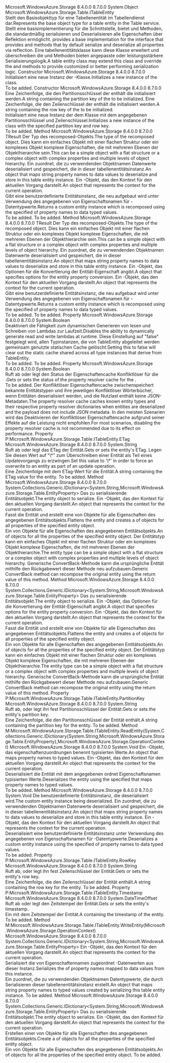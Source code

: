 <Type Name="TableEntity" FullName="Microsoft.WindowsAzure.Storage.Table.TableEntity">
  <TypeSignature Language="C#" Value="public class TableEntity : Microsoft.WindowsAzure.Storage.Table.ITableEntity" />
  <TypeSignature Language="ILAsm" Value=".class public auto ansi TableEntity extends System.Object implements class Microsoft.WindowsAzure.Storage.Table.ITableEntity" />
  <TypeSignature Language="DocId" Value="T:Microsoft.WindowsAzure.Storage.Table.TableEntity" />
  <TypeSignature Language="VB.NET" Value="Public Class TableEntity&#xA;Implements ITableEntity" />
  <TypeSignature Language="F#" Value="type TableEntity = class&#xA;    interface ITableEntity" />
  <AssemblyInfo>
    <AssemblyName>Microsoft.WindowsAzure.Storage</AssemblyName>
    <AssemblyVersion>8.4.0.0</AssemblyVersion>
    <AssemblyVersion>8.7.0.0</AssemblyVersion>
  </AssemblyInfo>
  <Base>
    <BaseTypeName>System.Object</BaseTypeName>
  </Base>
  <Interfaces>
    <Interface>
      <InterfaceName>Microsoft.WindowsAzure.Storage.Table.ITableEntity</InterfaceName>
    </Interface>
  </Interfaces>
  <Docs>
    <summary>
            <span data-ttu-id="bd7d8-101">Stellt den Basisobjekttyp für eine Tabellenentität im Tabellendienst dar.</span><span class="sxs-lookup"><span data-stu-id="bd7d8-101">Represents the base object type for a table entity in the Table service.</span></span>
            </summary>
    <remarks>
      <span data-ttu-id="bd7d8-102"><see cref="T:Microsoft.WindowsAzure.Storage.Table.TableEntity" />Stellt eine basisimplementierung für die <see cref="T:Microsoft.WindowsAzure.Storage.Table.ITableEntity" /> Schnittstelle, bietet <see cref="M:Microsoft.WindowsAzure.Storage.Table.TableEntity.ReadEntity(System.Collections.Generic.IDictionary{System.String,Microsoft.WindowsAzure.Storage.Table.EntityProperty},Microsoft.WindowsAzure.Storage.OperationContext)" /> und <see cref="M:Microsoft.WindowsAzure.Storage.Table.TableEntity.WriteEntity(Microsoft.WindowsAzure.Storage.OperationContext)" /> Methoden, die standardmäßig serialisieren und Deserialisieren alle Eigenschaften über Reflektion ermöglicht.</span><span class="sxs-lookup"><span data-stu-id="bd7d8-102"><see cref="T:Microsoft.WindowsAzure.Storage.Table.TableEntity" /> provides a base implementation for the <see cref="T:Microsoft.WindowsAzure.Storage.Table.ITableEntity" /> interface that provides <see cref="M:Microsoft.WindowsAzure.Storage.Table.TableEntity.ReadEntity(System.Collections.Generic.IDictionary{System.String,Microsoft.WindowsAzure.Storage.Table.EntityProperty},Microsoft.WindowsAzure.Storage.OperationContext)" /> and <see cref="M:Microsoft.WindowsAzure.Storage.Table.TableEntity.WriteEntity(Microsoft.WindowsAzure.Storage.OperationContext)" /> methods that by default serialize and deserialize all properties via reflection.</span></span> <span data-ttu-id="bd7d8-103">Eine tabellenentitätsklasse kann diese Klasse erweitert und überschreiben die <see cref="M:Microsoft.WindowsAzure.Storage.Table.ITableEntity.ReadEntity(System.Collections.Generic.IDictionary{System.String,Microsoft.WindowsAzure.Storage.Table.EntityProperty},Microsoft.WindowsAzure.Storage.OperationContext)" /> und <see cref="M:Microsoft.WindowsAzure.Storage.Table.ITableEntity.WriteEntity(Microsoft.WindowsAzure.Storage.OperationContext)" /> Methoden bieten angepasste oder leistungsstärkere Serialisierungslogik.</span><span class="sxs-lookup"><span data-stu-id="bd7d8-103">A table entity class may extend this class and override the <see cref="M:Microsoft.WindowsAzure.Storage.Table.ITableEntity.ReadEntity(System.Collections.Generic.IDictionary{System.String,Microsoft.WindowsAzure.Storage.Table.EntityProperty},Microsoft.WindowsAzure.Storage.OperationContext)" /> and <see cref="M:Microsoft.WindowsAzure.Storage.Table.ITableEntity.WriteEntity(Microsoft.WindowsAzure.Storage.OperationContext)" /> methods to provide customized or better performing serialization logic.</span></span></remarks>
  </Docs>
  <Members>
    <Member MemberName=".ctor">
      <MemberSignature Language="C#" Value="public TableEntity ();" />
      <MemberSignature Language="ILAsm" Value=".method public hidebysig specialname rtspecialname instance void .ctor() cil managed" />
      <MemberSignature Language="DocId" Value="M:Microsoft.WindowsAzure.Storage.Table.TableEntity.#ctor" />
      <MemberSignature Language="VB.NET" Value="Public Sub New ()" />
      <MemberType>Constructor</MemberType>
      <AssemblyInfo>
        <AssemblyName>Microsoft.WindowsAzure.Storage</AssemblyName>
        <AssemblyVersion>8.4.0.0</AssemblyVersion>
        <AssemblyVersion>8.7.0.0</AssemblyVersion>
      </AssemblyInfo>
      <Parameters />
      <Docs>
        <summary>
            <span data-ttu-id="bd7d8-104">Initialisiert eine neue Instanz der <see cref="T:Microsoft.WindowsAzure.Storage.Table.TableEntity" />-Klasse.</span><span class="sxs-lookup"><span data-stu-id="bd7d8-104">Initializes a new instance of the <see cref="T:Microsoft.WindowsAzure.Storage.Table.TableEntity" /> class.</span></span>
            </summary>
        <remarks>To be added.</remarks>
      </Docs>
    </Member>
    <Member MemberName=".ctor">
      <MemberSignature Language="C#" Value="public TableEntity (string partitionKey, string rowKey);" />
      <MemberSignature Language="ILAsm" Value=".method public hidebysig specialname rtspecialname instance void .ctor(string partitionKey, string rowKey) cil managed" />
      <MemberSignature Language="DocId" Value="M:Microsoft.WindowsAzure.Storage.Table.TableEntity.#ctor(System.String,System.String)" />
      <MemberSignature Language="VB.NET" Value="Public Sub New (partitionKey As String, rowKey As String)" />
      <MemberSignature Language="F#" Value="new Microsoft.WindowsAzure.Storage.Table.TableEntity : string * string -&gt; Microsoft.WindowsAzure.Storage.Table.TableEntity" Usage="new Microsoft.WindowsAzure.Storage.Table.TableEntity (partitionKey, rowKey)" />
      <MemberType>Constructor</MemberType>
      <AssemblyInfo>
        <AssemblyName>Microsoft.WindowsAzure.Storage</AssemblyName>
        <AssemblyVersion>8.4.0.0</AssemblyVersion>
        <AssemblyVersion>8.7.0.0</AssemblyVersion>
      </AssemblyInfo>
      <Parameters>
        <Parameter Name="partitionKey" Type="System.String" />
        <Parameter Name="rowKey" Type="System.String" />
      </Parameters>
      <Docs>
        <param name="partitionKey"><span data-ttu-id="bd7d8-105">Eine Zeichenfolge, die den Partitionsschlüssel der enthält die <see cref="T:Microsoft.WindowsAzure.Storage.Table.TableEntity" /> initialisiert werden.</span><span class="sxs-lookup"><span data-stu-id="bd7d8-105">A string containing the partition key of the <see cref="T:Microsoft.WindowsAzure.Storage.Table.TableEntity" /> to be initialized.</span></span></param>
        <param name="rowKey"><span data-ttu-id="bd7d8-106">Eine Zeichenfolge, die den Zeilenschlüssel der enthält die <see cref="T:Microsoft.WindowsAzure.Storage.Table.TableEntity" /> initialisiert werden.</span><span class="sxs-lookup"><span data-stu-id="bd7d8-106">A string containing the row key of the <see cref="T:Microsoft.WindowsAzure.Storage.Table.TableEntity" /> to be initialized.</span></span></param>
        <summary>
            <span data-ttu-id="bd7d8-107">Initialisiert eine neue Instanz der dem <see cref="T:Microsoft.WindowsAzure.Storage.Table.TableEntity" /> Klasse mit dem angegebenen Partitionsschlüssel und Zeilenschlüssel.</span><span class="sxs-lookup"><span data-stu-id="bd7d8-107">Initializes a new instance of the <see cref="T:Microsoft.WindowsAzure.Storage.Table.TableEntity" /> class with the specified partition key and row key.</span></span>
            </summary>
        <remarks>To be added.</remarks>
      </Docs>
    </Member>
    <Member MemberName="ConvertBack&lt;TResult&gt;">
      <MemberSignature Language="C#" Value="public static TResult ConvertBack&lt;TResult&gt; (System.Collections.Generic.IDictionary&lt;string,Microsoft.WindowsAzure.Storage.Table.EntityProperty&gt; properties, Microsoft.WindowsAzure.Storage.OperationContext operationContext);" />
      <MemberSignature Language="ILAsm" Value=".method public static hidebysig !!TResult ConvertBack&lt;TResult&gt;(class System.Collections.Generic.IDictionary`2&lt;string, class Microsoft.WindowsAzure.Storage.Table.EntityProperty&gt; properties, class Microsoft.WindowsAzure.Storage.OperationContext operationContext) cil managed" />
      <MemberSignature Language="DocId" Value="M:Microsoft.WindowsAzure.Storage.Table.TableEntity.ConvertBack``1(System.Collections.Generic.IDictionary{System.String,Microsoft.WindowsAzure.Storage.Table.EntityProperty},Microsoft.WindowsAzure.Storage.OperationContext)" />
      <MemberSignature Language="F#" Value="static member ConvertBack : System.Collections.Generic.IDictionary&lt;string, Microsoft.WindowsAzure.Storage.Table.EntityProperty&gt; * Microsoft.WindowsAzure.Storage.OperationContext -&gt; 'Result" Usage="Microsoft.WindowsAzure.Storage.Table.TableEntity.ConvertBack (properties, operationContext)" />
      <MemberType>Method</MemberType>
      <AssemblyInfo>
        <AssemblyName>Microsoft.WindowsAzure.Storage</AssemblyName>
        <AssemblyVersion>8.4.0.0</AssemblyVersion>
        <AssemblyVersion>8.7.0.0</AssemblyVersion>
      </AssemblyInfo>
      <ReturnValue>
        <ReturnType>TResult</ReturnType>
      </ReturnValue>
      <TypeParameters>
        <TypeParameter Name="TResult" />
      </TypeParameters>
      <Parameters>
        <Parameter Name="properties" Type="System.Collections.Generic.IDictionary&lt;System.String,Microsoft.WindowsAzure.Storage.Table.EntityProperty&gt;" />
        <Parameter Name="operationContext" Type="Microsoft.WindowsAzure.Storage.OperationContext" />
      </Parameters>
      <Docs>
        <typeparam name="TResult"><span data-ttu-id="bd7d8-108">Der Typ des recomposed-Objekts.</span><span class="sxs-lookup"><span data-stu-id="bd7d8-108">The type of the recomposed object.</span></span> <span data-ttu-id="bd7d8-109">Dies kann ein einfaches Objekt mit einer flachen Struktur oder ein komplexes Objekt komplexe Eigenschaften, die mit mehreren Ebenen der Objekthierarchie sein.</span><span class="sxs-lookup"><span data-stu-id="bd7d8-109">This can be a simple object with a flat structure or a complex object with complex properties and multiple levels of object hierarchy.</span></span></typeparam>
        <param name="properties"><span data-ttu-id="bd7d8-110">Ein <see cref="T:System.Collections.Generic.IDictionary`2" /> zuordnet, die zu verwendenden Objektnamen <see cref="T:Microsoft.WindowsAzure.Storage.Table.EntityProperty" /> Datenwerte deserialisiert und gespeichert, die in dieser tabellenentitätsinstanz.</span><span class="sxs-lookup"><span data-stu-id="bd7d8-110">An <see cref="T:System.Collections.Generic.IDictionary`2" /> object that maps string property names to <see cref="T:Microsoft.WindowsAzure.Storage.Table.EntityProperty" /> data values to deserialize and store in this table entity instance.</span></span></param>
        <param name="operationContext"><span data-ttu-id="bd7d8-111">Ein <see cref="T:Microsoft.WindowsAzure.Storage.OperationContext" /> -Objekt, das den Kontext für den aktuellen Vorgang darstellt.</span><span class="sxs-lookup"><span data-stu-id="bd7d8-111">An <see cref="T:Microsoft.WindowsAzure.Storage.OperationContext" /> object that represents the context for the current operation.</span></span></param>
        <summary>
            <span data-ttu-id="bd7d8-112">Gibt eine benutzerdefinierte Entitätsinstanz, die neu aufgebaut wird unter Verwendung des angegebenen <see cref="T:System.Collections.Generic.IDictionary`2" /> von Eigenschaftsnamen für <see cref="T:Microsoft.WindowsAzure.Storage.Table.EntityProperty" /> -Datentypwerte.</span><span class="sxs-lookup"><span data-stu-id="bd7d8-112">Returns a custom entity instance which is recomposed using the specified <see cref="T:System.Collections.Generic.IDictionary`2" /> of property names to <see cref="T:Microsoft.WindowsAzure.Storage.Table.EntityProperty" /> data typed values.</span></span>
            </summary>
        <returns>To be added.</returns>
        <remarks>To be added.</remarks>
      </Docs>
    </Member>
    <Member MemberName="ConvertBack&lt;TResult&gt;">
      <MemberSignature Language="C#" Value="public static TResult ConvertBack&lt;TResult&gt; (System.Collections.Generic.IDictionary&lt;string,Microsoft.WindowsAzure.Storage.Table.EntityProperty&gt; properties, Microsoft.WindowsAzure.Storage.Table.EntityPropertyConverterOptions entityPropertyConverterOptions, Microsoft.WindowsAzure.Storage.OperationContext operationContext);" />
      <MemberSignature Language="ILAsm" Value=".method public static hidebysig !!TResult ConvertBack&lt;TResult&gt;(class System.Collections.Generic.IDictionary`2&lt;string, class Microsoft.WindowsAzure.Storage.Table.EntityProperty&gt; properties, class Microsoft.WindowsAzure.Storage.Table.EntityPropertyConverterOptions entityPropertyConverterOptions, class Microsoft.WindowsAzure.Storage.OperationContext operationContext) cil managed" />
      <MemberSignature Language="DocId" Value="M:Microsoft.WindowsAzure.Storage.Table.TableEntity.ConvertBack``1(System.Collections.Generic.IDictionary{System.String,Microsoft.WindowsAzure.Storage.Table.EntityProperty},Microsoft.WindowsAzure.Storage.Table.EntityPropertyConverterOptions,Microsoft.WindowsAzure.Storage.OperationContext)" />
      <MemberSignature Language="F#" Value="static member ConvertBack : System.Collections.Generic.IDictionary&lt;string, Microsoft.WindowsAzure.Storage.Table.EntityProperty&gt; * Microsoft.WindowsAzure.Storage.Table.EntityPropertyConverterOptions * Microsoft.WindowsAzure.Storage.OperationContext -&gt; 'Result" Usage="Microsoft.WindowsAzure.Storage.Table.TableEntity.ConvertBack (properties, entityPropertyConverterOptions, operationContext)" />
      <MemberType>Method</MemberType>
      <AssemblyInfo>
        <AssemblyName>Microsoft.WindowsAzure.Storage</AssemblyName>
        <AssemblyVersion>8.4.0.0</AssemblyVersion>
        <AssemblyVersion>8.7.0.0</AssemblyVersion>
      </AssemblyInfo>
      <ReturnValue>
        <ReturnType>TResult</ReturnType>
      </ReturnValue>
      <TypeParameters>
        <TypeParameter Name="TResult" />
      </TypeParameters>
      <Parameters>
        <Parameter Name="properties" Type="System.Collections.Generic.IDictionary&lt;System.String,Microsoft.WindowsAzure.Storage.Table.EntityProperty&gt;" />
        <Parameter Name="entityPropertyConverterOptions" Type="Microsoft.WindowsAzure.Storage.Table.EntityPropertyConverterOptions" />
        <Parameter Name="operationContext" Type="Microsoft.WindowsAzure.Storage.OperationContext" />
      </Parameters>
      <Docs>
        <typeparam name="TResult"><span data-ttu-id="bd7d8-113">Der Typ des recomposed-Objekts.</span><span class="sxs-lookup"><span data-stu-id="bd7d8-113">The type of the recomposed object.</span></span> <span data-ttu-id="bd7d8-114">Dies kann ein einfaches Objekt mit einer flachen Struktur oder ein komplexes Objekt komplexe Eigenschaften, die mit mehreren Ebenen der Objekthierarchie sein.</span><span class="sxs-lookup"><span data-stu-id="bd7d8-114">This can be a simple object with a flat structure or a complex object with complex properties and multiple levels of object hierarchy.</span></span></typeparam>
        <param name="properties"><span data-ttu-id="bd7d8-115">Ein <see cref="T:System.Collections.Generic.IDictionary`2" /> zuordnet, die zu verwendenden Objektnamen <see cref="T:Microsoft.WindowsAzure.Storage.Table.EntityProperty" /> Datenwerte deserialisiert und gespeichert, die in dieser tabellenentitätsinstanz.</span><span class="sxs-lookup"><span data-stu-id="bd7d8-115">An <see cref="T:System.Collections.Generic.IDictionary`2" /> object that maps string property names to <see cref="T:Microsoft.WindowsAzure.Storage.Table.EntityProperty" /> data values to deserialize and store in this table entity instance.</span></span></param>
        <param name="entityPropertyConverterOptions"><span data-ttu-id="bd7d8-116">Ein <see cref="T:Microsoft.WindowsAzure.Storage.Table.EntityPropertyConverterOptions" /> -Objekt, das Optionen für die Konvertierung der Entität-Eigenschaft angibt.</span><span class="sxs-lookup"><span data-stu-id="bd7d8-116">A <see cref="T:Microsoft.WindowsAzure.Storage.Table.EntityPropertyConverterOptions" /> object that specifies options for the entity property conversion.</span></span></param>
        <param name="operationContext"><span data-ttu-id="bd7d8-117">Ein <see cref="T:Microsoft.WindowsAzure.Storage.OperationContext" /> -Objekt, das den Kontext für den aktuellen Vorgang darstellt.</span><span class="sxs-lookup"><span data-stu-id="bd7d8-117">An <see cref="T:Microsoft.WindowsAzure.Storage.OperationContext" /> object that represents the context for the current operation.</span></span></param>
        <summary>
            <span data-ttu-id="bd7d8-118">Gibt eine benutzerdefinierte Entitätsinstanz, die neu aufgebaut wird unter Verwendung des angegebenen <see cref="T:System.Collections.Generic.IDictionary`2" /> von Eigenschaftsnamen für <see cref="T:Microsoft.WindowsAzure.Storage.Table.EntityProperty" /> -Datentypwerte.</span><span class="sxs-lookup"><span data-stu-id="bd7d8-118">Returns a custom entity instance which is recomposed using the specified <see cref="T:System.Collections.Generic.IDictionary`2" /> of property names to <see cref="T:Microsoft.WindowsAzure.Storage.Table.EntityProperty" /> data typed values.</span></span>
            </summary>
        <returns>To be added.</returns>
        <remarks>To be added.</remarks>
      </Docs>
    </Member>
    <Member MemberName="DisableCompiledSerializers">
      <MemberSignature Language="C#" Value="public static bool DisableCompiledSerializers { get; set; }" />
      <MemberSignature Language="ILAsm" Value=".property bool DisableCompiledSerializers" />
      <MemberSignature Language="DocId" Value="P:Microsoft.WindowsAzure.Storage.Table.TableEntity.DisableCompiledSerializers" />
      <MemberSignature Language="VB.NET" Value="Public Shared Property DisableCompiledSerializers As Boolean" />
      <MemberSignature Language="F#" Value="member this.DisableCompiledSerializers : bool with get, set" Usage="Microsoft.WindowsAzure.Storage.Table.TableEntity.DisableCompiledSerializers" />
      <MemberType>Property</MemberType>
      <AssemblyInfo>
        <AssemblyName>Microsoft.WindowsAzure.Storage</AssemblyName>
        <AssemblyVersion>8.4.0.0</AssemblyVersion>
        <AssemblyVersion>8.7.0.0</AssemblyVersion>
      </AssemblyInfo>
      <ReturnValue>
        <ReturnType>System.Boolean</ReturnType>
      </ReturnValue>
      <Docs>
        <summary>
            <span data-ttu-id="bd7d8-119">Deaktiviert die Fähigkeit zum dynamischen Generieren von lesen und Schreiben von Lambdas zur Laufzeit.</span><span class="sxs-lookup"><span data-stu-id="bd7d8-119">Disables the ability to dynamically generate read and write lambdas at runtime.</span></span> <span data-ttu-id="bd7d8-120">Diese Einstellung auf "false" festgelegt wird, allen Typinstanzen, die von TableEntity abgeleitet werden gemeinsam genutzte statischen Cache gelöscht.</span><span class="sxs-lookup"><span data-stu-id="bd7d8-120">Setting this to false will clear out the static cache shared across all type instances that derive from TableEntity.</span></span>
            </summary>
        <value>To be added.</value>
        <remarks>To be added.</remarks>
      </Docs>
    </Member>
    <Member MemberName="DisablePropertyResolverCache">
      <MemberSignature Language="C#" Value="public static bool DisablePropertyResolverCache { get; set; }" />
      <MemberSignature Language="ILAsm" Value=".property bool DisablePropertyResolverCache" />
      <MemberSignature Language="DocId" Value="P:Microsoft.WindowsAzure.Storage.Table.TableEntity.DisablePropertyResolverCache" />
      <MemberSignature Language="VB.NET" Value="Public Shared Property DisablePropertyResolverCache As Boolean" />
      <MemberSignature Language="F#" Value="member this.DisablePropertyResolverCache : bool with get, set" Usage="Microsoft.WindowsAzure.Storage.Table.TableEntity.DisablePropertyResolverCache" />
      <MemberType>Property</MemberType>
      <AssemblyInfo>
        <AssemblyName>Microsoft.WindowsAzure.Storage</AssemblyName>
        <AssemblyVersion>8.4.0.0</AssemblyVersion>
        <AssemblyVersion>8.7.0.0</AssemblyVersion>
      </AssemblyInfo>
      <ReturnValue>
        <ReturnType>System.Boolean</ReturnType>
      </ReturnValue>
      <Docs>
        <summary>
            <span data-ttu-id="bd7d8-121">Ruft ab oder legt den Status der Eigenschaftencache Konfliktlöser für die <see cref="T:Microsoft.WindowsAzure.Storage.Table.TableEntity" />.</span><span class="sxs-lookup"><span data-stu-id="bd7d8-121">Gets or sets the status of the property resolver cache for the <see cref="T:Microsoft.WindowsAzure.Storage.Table.TableEntity" />.</span></span> 
            </summary>
        <value>To be added.</value>
        <remarks>
            <span data-ttu-id="bd7d8-122">Der Konfliktlöser Eigenschaftencache zwischenspeichert bekannte Entitätstypen und ihre jeweiligen Konfliktlöser Wörterbücher, wenn Entitäten deserialisiert werden, und die Nutzlast enthält keine JSON-Metadaten.</span><span class="sxs-lookup"><span data-stu-id="bd7d8-122">The property resolver cache caches known entity types and their respective property resolver dictionaries when entities are deserialized and the payload does not include JSON metadata.</span></span> <span data-ttu-id="bd7d8-123">In den meisten Szenarien wird das Deaktivieren der Konfliktlöser Eigenschaftencache aufgrund seiner Effekte auf die Leistung nicht empfohlen.</span><span class="sxs-lookup"><span data-stu-id="bd7d8-123">For most scenarios, disabling the property resolver cache is not recommended due to its effect on performance.</span></span> 
            </remarks>
      </Docs>
    </Member>
    <Member MemberName="ETag">
      <MemberSignature Language="C#" Value="public string ETag { get; set; }" />
      <MemberSignature Language="ILAsm" Value=".property instance string ETag" />
      <MemberSignature Language="DocId" Value="P:Microsoft.WindowsAzure.Storage.Table.TableEntity.ETag" />
      <MemberSignature Language="VB.NET" Value="Public Property ETag As String" />
      <MemberSignature Language="F#" Value="member this.ETag : string with get, set" Usage="Microsoft.WindowsAzure.Storage.Table.TableEntity.ETag" />
      <MemberType>Property</MemberType>
      <Implements>
        <InterfaceMember>P:Microsoft.WindowsAzure.Storage.Table.ITableEntity.ETag</InterfaceMember>
      </Implements>
      <AssemblyInfo>
        <AssemblyName>Microsoft.WindowsAzure.Storage</AssemblyName>
        <AssemblyVersion>8.4.0.0</AssemblyVersion>
        <AssemblyVersion>8.7.0.0</AssemblyVersion>
      </AssemblyInfo>
      <ReturnValue>
        <ReturnType>System.String</ReturnType>
      </ReturnValue>
      <Docs>
        <summary>
            <span data-ttu-id="bd7d8-124">Ruft ab oder legt das ETag der Entität.</span><span class="sxs-lookup"><span data-stu-id="bd7d8-124">Gets or sets the entity's ETag.</span></span> <span data-ttu-id="bd7d8-125">Legen Sie diesen Wert auf "\*" zum Überschreiben einer Entität als Teil eines Updatevorgangs zu erzwingen.</span><span class="sxs-lookup"><span data-stu-id="bd7d8-125">Set this value to '\*' in order to force an overwrite to an entity as part of an update operation.</span></span>
            </summary>
        <value><span data-ttu-id="bd7d8-126">Eine Zeichenfolge mit dem ETag-Wert für die Entität.</span><span class="sxs-lookup"><span data-stu-id="bd7d8-126">A string containing the ETag value for the entity.</span></span></value>
        <remarks>To be added.</remarks>
      </Docs>
    </Member>
    <Member MemberName="Flatten">
      <MemberSignature Language="C#" Value="public static System.Collections.Generic.IDictionary&lt;string,Microsoft.WindowsAzure.Storage.Table.EntityProperty&gt; Flatten (object entity, Microsoft.WindowsAzure.Storage.OperationContext operationContext);" />
      <MemberSignature Language="ILAsm" Value=".method public static hidebysig class System.Collections.Generic.IDictionary`2&lt;string, class Microsoft.WindowsAzure.Storage.Table.EntityProperty&gt; Flatten(object entity, class Microsoft.WindowsAzure.Storage.OperationContext operationContext) cil managed" />
      <MemberSignature Language="DocId" Value="M:Microsoft.WindowsAzure.Storage.Table.TableEntity.Flatten(System.Object,Microsoft.WindowsAzure.Storage.OperationContext)" />
      <MemberSignature Language="F#" Value="static member Flatten : obj * Microsoft.WindowsAzure.Storage.OperationContext -&gt; System.Collections.Generic.IDictionary&lt;string, Microsoft.WindowsAzure.Storage.Table.EntityProperty&gt;" Usage="Microsoft.WindowsAzure.Storage.Table.TableEntity.Flatten (entity, operationContext)" />
      <MemberType>Method</MemberType>
      <AssemblyInfo>
        <AssemblyName>Microsoft.WindowsAzure.Storage</AssemblyName>
        <AssemblyVersion>8.4.0.0</AssemblyVersion>
        <AssemblyVersion>8.7.0.0</AssemblyVersion>
      </AssemblyInfo>
      <ReturnValue>
        <ReturnType>System.Collections.Generic.IDictionary&lt;System.String,Microsoft.WindowsAzure.Storage.Table.EntityProperty&gt;</ReturnType>
      </ReturnValue>
      <Parameters>
        <Parameter Name="entity" Type="System.Object" />
        <Parameter Name="operationContext" Type="Microsoft.WindowsAzure.Storage.OperationContext" />
      </Parameters>
      <Docs>
        <param name="entity"><span data-ttu-id="bd7d8-127">Das zu serialisierende Entitätsobjekt.</span><span class="sxs-lookup"><span data-stu-id="bd7d8-127">The entity object to serialize.</span></span></param>
        <param name="operationContext"><span data-ttu-id="bd7d8-128">Ein <see cref="T:Microsoft.WindowsAzure.Storage.OperationContext" /> -Objekt, das den Kontext für den aktuellen Vorgang darstellt.</span><span class="sxs-lookup"><span data-stu-id="bd7d8-128">An <see cref="T:Microsoft.WindowsAzure.Storage.OperationContext" /> object that represents the context for the current operation.</span></span></param>
        <summary>
            <span data-ttu-id="bd7d8-129">Fasst die Entität und erstellt eine <see cref="T:System.Collections.Generic.IDictionary`2" /> von <see cref="T:Microsoft.WindowsAzure.Storage.Table.EntityProperty" /> Objekte für alle Eigenschaften des angegebenen Entitätsobjekts.</span><span class="sxs-lookup"><span data-stu-id="bd7d8-129">Flattens the entity and creates a <see cref="T:System.Collections.Generic.IDictionary`2" /> of <see cref="T:Microsoft.WindowsAzure.Storage.Table.EntityProperty" /> objects for all properties of the specified entity object.</span></span>
            </summary>
        <returns><span data-ttu-id="bd7d8-130">Ein <see cref="T:System.Collections.Generic.IDictionary`2" /> von <see cref="T:Microsoft.WindowsAzure.Storage.Table.EntityProperty" /> Objekte für alle Eigenschaften des angegebenen Entitätsobjekts.</span><span class="sxs-lookup"><span data-stu-id="bd7d8-130">An <see cref="T:System.Collections.Generic.IDictionary`2" /> of <see cref="T:Microsoft.WindowsAzure.Storage.Table.EntityProperty" /> objects for all the properties of the specified entity object.</span></span></returns>
        <remarks><span data-ttu-id="bd7d8-131">Der Entitätstyp kann ein einfaches Objekt mit einer flachen Struktur oder ein komplexes Objekt komplexe Eigenschaften, die mit mehreren Ebenen der Objekthierarchie.</span><span class="sxs-lookup"><span data-stu-id="bd7d8-131">The entity type can be a simple object with a flat structure or a complex object with complex properties and multiple levels of object hierarchy.</span></span>
            <span data-ttu-id="bd7d8-132">Generische ConvertBack-Methode kann die ursprüngliche Entität mithilfe den Rückgabewert dieser Methode neu aufzubauen.</span><span class="sxs-lookup"><span data-stu-id="bd7d8-132">Generic ConvertBack method can recompose the original entity using the return value of this method.</span></span></remarks>
      </Docs>
    </Member>
    <Member MemberName="Flatten">
      <MemberSignature Language="C#" Value="public static System.Collections.Generic.IDictionary&lt;string,Microsoft.WindowsAzure.Storage.Table.EntityProperty&gt; Flatten (object entity, Microsoft.WindowsAzure.Storage.Table.EntityPropertyConverterOptions entityPropertyConverterOptions, Microsoft.WindowsAzure.Storage.OperationContext operationContext);" />
      <MemberSignature Language="ILAsm" Value=".method public static hidebysig class System.Collections.Generic.IDictionary`2&lt;string, class Microsoft.WindowsAzure.Storage.Table.EntityProperty&gt; Flatten(object entity, class Microsoft.WindowsAzure.Storage.Table.EntityPropertyConverterOptions entityPropertyConverterOptions, class Microsoft.WindowsAzure.Storage.OperationContext operationContext) cil managed" />
      <MemberSignature Language="DocId" Value="M:Microsoft.WindowsAzure.Storage.Table.TableEntity.Flatten(System.Object,Microsoft.WindowsAzure.Storage.Table.EntityPropertyConverterOptions,Microsoft.WindowsAzure.Storage.OperationContext)" />
      <MemberSignature Language="F#" Value="static member Flatten : obj * Microsoft.WindowsAzure.Storage.Table.EntityPropertyConverterOptions * Microsoft.WindowsAzure.Storage.OperationContext -&gt; System.Collections.Generic.IDictionary&lt;string, Microsoft.WindowsAzure.Storage.Table.EntityProperty&gt;" Usage="Microsoft.WindowsAzure.Storage.Table.TableEntity.Flatten (entity, entityPropertyConverterOptions, operationContext)" />
      <MemberType>Method</MemberType>
      <AssemblyInfo>
        <AssemblyName>Microsoft.WindowsAzure.Storage</AssemblyName>
        <AssemblyVersion>8.4.0.0</AssemblyVersion>
        <AssemblyVersion>8.7.0.0</AssemblyVersion>
      </AssemblyInfo>
      <ReturnValue>
        <ReturnType>System.Collections.Generic.IDictionary&lt;System.String,Microsoft.WindowsAzure.Storage.Table.EntityProperty&gt;</ReturnType>
      </ReturnValue>
      <Parameters>
        <Parameter Name="entity" Type="System.Object" />
        <Parameter Name="entityPropertyConverterOptions" Type="Microsoft.WindowsAzure.Storage.Table.EntityPropertyConverterOptions" />
        <Parameter Name="operationContext" Type="Microsoft.WindowsAzure.Storage.OperationContext" />
      </Parameters>
      <Docs>
        <param name="entity"><span data-ttu-id="bd7d8-133">Das zu serialisierende Entitätsobjekt.</span><span class="sxs-lookup"><span data-stu-id="bd7d8-133">The entity object to serialize.</span></span></param>
        <param name="entityPropertyConverterOptions"><span data-ttu-id="bd7d8-134">Ein <see cref="T:Microsoft.WindowsAzure.Storage.Table.EntityPropertyConverterOptions" /> -Objekt, das Optionen für die Konvertierung der Entität-Eigenschaft angibt.</span><span class="sxs-lookup"><span data-stu-id="bd7d8-134">A <see cref="T:Microsoft.WindowsAzure.Storage.Table.EntityPropertyConverterOptions" /> object that specifies options for the entity property conversion.</span></span></param>
        <param name="operationContext"><span data-ttu-id="bd7d8-135">Ein <see cref="T:Microsoft.WindowsAzure.Storage.OperationContext" /> -Objekt, das den Kontext für den aktuellen Vorgang darstellt.</span><span class="sxs-lookup"><span data-stu-id="bd7d8-135">An <see cref="T:Microsoft.WindowsAzure.Storage.OperationContext" /> object that represents the context for the current operation.</span></span></param>
        <summary>
            <span data-ttu-id="bd7d8-136">Fasst die Entität und erstellt eine <see cref="T:System.Collections.Generic.IDictionary`2" /> von <see cref="T:Microsoft.WindowsAzure.Storage.Table.EntityProperty" /> Objekte für alle Eigenschaften des angegebenen Entitätsobjekts.</span><span class="sxs-lookup"><span data-stu-id="bd7d8-136">Flattens the entity and creates a <see cref="T:System.Collections.Generic.IDictionary`2" /> of <see cref="T:Microsoft.WindowsAzure.Storage.Table.EntityProperty" /> objects for all properties of the specified entity object.</span></span>
            </summary>
        <returns><span data-ttu-id="bd7d8-137">Ein <see cref="T:System.Collections.Generic.IDictionary`2" /> von <see cref="T:Microsoft.WindowsAzure.Storage.Table.EntityProperty" /> Objekte für alle Eigenschaften des angegebenen Entitätsobjekts.</span><span class="sxs-lookup"><span data-stu-id="bd7d8-137">An <see cref="T:System.Collections.Generic.IDictionary`2" /> of <see cref="T:Microsoft.WindowsAzure.Storage.Table.EntityProperty" /> objects for all the properties of the specified entity object.</span></span></returns>
        <remarks><span data-ttu-id="bd7d8-138">Der Entitätstyp kann ein einfaches Objekt mit einer flachen Struktur oder ein komplexes Objekt komplexe Eigenschaften, die mit mehreren Ebenen der Objekthierarchie.</span><span class="sxs-lookup"><span data-stu-id="bd7d8-138">The entity type can be a simple object with a flat structure or a complex object with complex properties and multiple levels of object hierarchy.</span></span>
            <span data-ttu-id="bd7d8-139">Generische ConvertBack-Methode kann die ursprüngliche Entität mithilfe den Rückgabewert dieser Methode neu aufzubauen.</span><span class="sxs-lookup"><span data-stu-id="bd7d8-139">Generic ConvertBack method can recompose the original entity using the return value of this method.</span></span></remarks>
      </Docs>
    </Member>
    <Member MemberName="PartitionKey">
      <MemberSignature Language="C#" Value="public string PartitionKey { get; set; }" />
      <MemberSignature Language="ILAsm" Value=".property instance string PartitionKey" />
      <MemberSignature Language="DocId" Value="P:Microsoft.WindowsAzure.Storage.Table.TableEntity.PartitionKey" />
      <MemberSignature Language="VB.NET" Value="Public Property PartitionKey As String" />
      <MemberSignature Language="F#" Value="member this.PartitionKey : string with get, set" Usage="Microsoft.WindowsAzure.Storage.Table.TableEntity.PartitionKey" />
      <MemberType>Property</MemberType>
      <Implements>
        <InterfaceMember>P:Microsoft.WindowsAzure.Storage.Table.ITableEntity.PartitionKey</InterfaceMember>
      </Implements>
      <AssemblyInfo>
        <AssemblyName>Microsoft.WindowsAzure.Storage</AssemblyName>
        <AssemblyVersion>8.4.0.0</AssemblyVersion>
        <AssemblyVersion>8.7.0.0</AssemblyVersion>
      </AssemblyInfo>
      <ReturnValue>
        <ReturnType>System.String</ReturnType>
      </ReturnValue>
      <Docs>
        <summary>
            <span data-ttu-id="bd7d8-140">Ruft ab, oder legt ihn fest Partitionsschlüssel der Entität.</span><span class="sxs-lookup"><span data-stu-id="bd7d8-140">Gets or sets the entity's partition key.</span></span>
            </summary>
        <value><span data-ttu-id="bd7d8-141">Eine Zeichenfolge, die den Partitionsschlüssel der Entität enthält.</span><span class="sxs-lookup"><span data-stu-id="bd7d8-141">A string containing the partition key for the entity.</span></span></value>
        <remarks>To be added.</remarks>
      </Docs>
    </Member>
    <Member MemberName="ReadEntity">
      <MemberSignature Language="C#" Value="public virtual void ReadEntity (System.Collections.Generic.IDictionary&lt;string,Microsoft.WindowsAzure.Storage.Table.EntityProperty&gt; properties, Microsoft.WindowsAzure.Storage.OperationContext operationContext);" />
      <MemberSignature Language="ILAsm" Value=".method public hidebysig newslot virtual instance void ReadEntity(class System.Collections.Generic.IDictionary`2&lt;string, class Microsoft.WindowsAzure.Storage.Table.EntityProperty&gt; properties, class Microsoft.WindowsAzure.Storage.OperationContext operationContext) cil managed" />
      <MemberSignature Language="DocId" Value="M:Microsoft.WindowsAzure.Storage.Table.TableEntity.ReadEntity(System.Collections.Generic.IDictionary{System.String,Microsoft.WindowsAzure.Storage.Table.EntityProperty},Microsoft.WindowsAzure.Storage.OperationContext)" />
      <MemberSignature Language="F#" Value="abstract member ReadEntity : System.Collections.Generic.IDictionary&lt;string, Microsoft.WindowsAzure.Storage.Table.EntityProperty&gt; * Microsoft.WindowsAzure.Storage.OperationContext -&gt; unit&#xA;override this.ReadEntity : System.Collections.Generic.IDictionary&lt;string, Microsoft.WindowsAzure.Storage.Table.EntityProperty&gt; * Microsoft.WindowsAzure.Storage.OperationContext -&gt; unit" Usage="tableEntity.ReadEntity (properties, operationContext)" />
      <MemberType>Method</MemberType>
      <Implements>
        <InterfaceMember>M:Microsoft.WindowsAzure.Storage.Table.ITableEntity.ReadEntity(System.Collections.Generic.IDictionary{System.String,Microsoft.WindowsAzure.Storage.Table.EntityProperty},Microsoft.WindowsAzure.Storage.OperationContext)</InterfaceMember>
      </Implements>
      <AssemblyInfo>
        <AssemblyName>Microsoft.WindowsAzure.Storage</AssemblyName>
        <AssemblyVersion>8.4.0.0</AssemblyVersion>
        <AssemblyVersion>8.7.0.0</AssemblyVersion>
      </AssemblyInfo>
      <ReturnValue>
        <ReturnType>System.Void</ReturnType>
      </ReturnValue>
      <Parameters>
        <Parameter Name="properties" Type="System.Collections.Generic.IDictionary&lt;System.String,Microsoft.WindowsAzure.Storage.Table.EntityProperty&gt;" />
        <Parameter Name="operationContext" Type="Microsoft.WindowsAzure.Storage.OperationContext" />
      </Parameters>
      <Docs>
        <param name="properties"><span data-ttu-id="bd7d8-142">Ein <see cref="T:System.Collections.Generic.IDictionary`2" /> -Objekt, das eigenschaftenzuordnungen benennt typisierten <see cref="T:Microsoft.WindowsAzure.Storage.Table.EntityProperty" /> Werte.</span><span class="sxs-lookup"><span data-stu-id="bd7d8-142">An <see cref="T:System.Collections.Generic.IDictionary`2" /> object that maps property names to typed <see cref="T:Microsoft.WindowsAzure.Storage.Table.EntityProperty" /> values.</span></span></param>
        <param name="operationContext"><span data-ttu-id="bd7d8-143">Ein <see cref="T:Microsoft.WindowsAzure.Storage.OperationContext" /> -Objekt, das den Kontext für den aktuellen Vorgang darstellt.</span><span class="sxs-lookup"><span data-stu-id="bd7d8-143">An <see cref="T:Microsoft.WindowsAzure.Storage.OperationContext" /> object that represents the context for the current operation.</span></span></param>
        <summary>
            <span data-ttu-id="bd7d8-144">Deserialisiert die Entität mit dem angegebenen <see cref="T:System.Collections.Generic.IDictionary`2" /> ordnet Eigenschaftsnamen typisierten <see cref="T:Microsoft.WindowsAzure.Storage.Table.EntityProperty" /> Werte.</span><span class="sxs-lookup"><span data-stu-id="bd7d8-144">Deserializes the entity using the specified <see cref="T:System.Collections.Generic.IDictionary`2" /> that maps property names to typed <see cref="T:Microsoft.WindowsAzure.Storage.Table.EntityProperty" /> values.</span></span> 
            </summary>
        <remarks>To be added.</remarks>
      </Docs>
    </Member>
    <Member MemberName="ReadUserObject">
      <MemberSignature Language="C#" Value="public static void ReadUserObject (object entity, System.Collections.Generic.IDictionary&lt;string,Microsoft.WindowsAzure.Storage.Table.EntityProperty&gt; properties, Microsoft.WindowsAzure.Storage.OperationContext operationContext);" />
      <MemberSignature Language="ILAsm" Value=".method public static hidebysig void ReadUserObject(object entity, class System.Collections.Generic.IDictionary`2&lt;string, class Microsoft.WindowsAzure.Storage.Table.EntityProperty&gt; properties, class Microsoft.WindowsAzure.Storage.OperationContext operationContext) cil managed" />
      <MemberSignature Language="DocId" Value="M:Microsoft.WindowsAzure.Storage.Table.TableEntity.ReadUserObject(System.Object,System.Collections.Generic.IDictionary{System.String,Microsoft.WindowsAzure.Storage.Table.EntityProperty},Microsoft.WindowsAzure.Storage.OperationContext)" />
      <MemberSignature Language="F#" Value="static member ReadUserObject : obj * System.Collections.Generic.IDictionary&lt;string, Microsoft.WindowsAzure.Storage.Table.EntityProperty&gt; * Microsoft.WindowsAzure.Storage.OperationContext -&gt; unit" Usage="Microsoft.WindowsAzure.Storage.Table.TableEntity.ReadUserObject (entity, properties, operationContext)" />
      <MemberType>Method</MemberType>
      <AssemblyInfo>
        <AssemblyName>Microsoft.WindowsAzure.Storage</AssemblyName>
        <AssemblyVersion>8.4.0.0</AssemblyVersion>
        <AssemblyVersion>8.7.0.0</AssemblyVersion>
      </AssemblyInfo>
      <ReturnValue>
        <ReturnType>System.Void</ReturnType>
      </ReturnValue>
      <Parameters>
        <Parameter Name="entity" Type="System.Object" />
        <Parameter Name="properties" Type="System.Collections.Generic.IDictionary&lt;System.String,Microsoft.WindowsAzure.Storage.Table.EntityProperty&gt;" />
        <Parameter Name="operationContext" Type="Microsoft.WindowsAzure.Storage.OperationContext" />
      </Parameters>
      <Docs>
        <param name="entity"><span data-ttu-id="bd7d8-145">Die benutzerdefinierte Entitätsinstanz, die deserialisiert wird.</span><span class="sxs-lookup"><span data-stu-id="bd7d8-145">The custom entity instance being deserialized.</span></span></param>
        <param name="properties"><span data-ttu-id="bd7d8-146">Ein <see cref="T:System.Collections.Generic.IDictionary`2" /> zuordnet, die zu verwendenden Objektnamen <see cref="T:Microsoft.WindowsAzure.Storage.Table.EntityProperty" /> Datenwerte deserialisiert und gespeichert, die in dieser tabellenentitätsinstanz.</span><span class="sxs-lookup"><span data-stu-id="bd7d8-146">An <see cref="T:System.Collections.Generic.IDictionary`2" /> object that maps string property names to <see cref="T:Microsoft.WindowsAzure.Storage.Table.EntityProperty" /> data values to deserialize and store in this table entity instance.</span></span></param>
        <param name="operationContext"><span data-ttu-id="bd7d8-147">Ein <see cref="T:Microsoft.WindowsAzure.Storage.OperationContext" /> -Objekt, das den Kontext für den aktuellen Vorgang darstellt.</span><span class="sxs-lookup"><span data-stu-id="bd7d8-147">An <see cref="T:Microsoft.WindowsAzure.Storage.OperationContext" /> object that represents the context for the current operation.</span></span></param>
        <summary>
            <span data-ttu-id="bd7d8-148">Deserialisiert eine benutzerdefinierte Entitätsinstanz unter Verwendung des angegebenen <see cref="T:System.Collections.Generic.IDictionary`2" /> von Eigenschaftsnamen für <see cref="T:Microsoft.WindowsAzure.Storage.Table.EntityProperty" /> -Datentypwerte.</span><span class="sxs-lookup"><span data-stu-id="bd7d8-148">Deserializes a custom entity instance using the specified <see cref="T:System.Collections.Generic.IDictionary`2" /> of property names to <see cref="T:Microsoft.WindowsAzure.Storage.Table.EntityProperty" /> data typed values.</span></span> 
            </summary>
        <remarks>To be added.</remarks>
      </Docs>
    </Member>
    <Member MemberName="RowKey">
      <MemberSignature Language="C#" Value="public string RowKey { get; set; }" />
      <MemberSignature Language="ILAsm" Value=".property instance string RowKey" />
      <MemberSignature Language="DocId" Value="P:Microsoft.WindowsAzure.Storage.Table.TableEntity.RowKey" />
      <MemberSignature Language="VB.NET" Value="Public Property RowKey As String" />
      <MemberSignature Language="F#" Value="member this.RowKey : string with get, set" Usage="Microsoft.WindowsAzure.Storage.Table.TableEntity.RowKey" />
      <MemberType>Property</MemberType>
      <Implements>
        <InterfaceMember>P:Microsoft.WindowsAzure.Storage.Table.ITableEntity.RowKey</InterfaceMember>
      </Implements>
      <AssemblyInfo>
        <AssemblyName>Microsoft.WindowsAzure.Storage</AssemblyName>
        <AssemblyVersion>8.4.0.0</AssemblyVersion>
        <AssemblyVersion>8.7.0.0</AssemblyVersion>
      </AssemblyInfo>
      <ReturnValue>
        <ReturnType>System.String</ReturnType>
      </ReturnValue>
      <Docs>
        <summary>
            <span data-ttu-id="bd7d8-149">Ruft ab, oder legt ihn fest Zeilenschlüssel der Entität.</span><span class="sxs-lookup"><span data-stu-id="bd7d8-149">Gets or sets the entity's row key.</span></span>
            </summary>
        <value><span data-ttu-id="bd7d8-150">Eine Zeichenfolge, die den Zeilenschlüssel der Entität enthält.</span><span class="sxs-lookup"><span data-stu-id="bd7d8-150">A string containing the row key for the entity.</span></span></value>
        <remarks>To be added.</remarks>
      </Docs>
    </Member>
    <Member MemberName="Timestamp">
      <MemberSignature Language="C#" Value="public DateTimeOffset Timestamp { get; set; }" />
      <MemberSignature Language="ILAsm" Value=".property instance valuetype System.DateTimeOffset Timestamp" />
      <MemberSignature Language="DocId" Value="P:Microsoft.WindowsAzure.Storage.Table.TableEntity.Timestamp" />
      <MemberSignature Language="VB.NET" Value="Public Property Timestamp As DateTimeOffset" />
      <MemberSignature Language="F#" Value="member this.Timestamp : DateTimeOffset with get, set" Usage="Microsoft.WindowsAzure.Storage.Table.TableEntity.Timestamp" />
      <MemberType>Property</MemberType>
      <Implements>
        <InterfaceMember>P:Microsoft.WindowsAzure.Storage.Table.ITableEntity.Timestamp</InterfaceMember>
      </Implements>
      <AssemblyInfo>
        <AssemblyName>Microsoft.WindowsAzure.Storage</AssemblyName>
        <AssemblyVersion>8.4.0.0</AssemblyVersion>
        <AssemblyVersion>8.7.0.0</AssemblyVersion>
      </AssemblyInfo>
      <ReturnValue>
        <ReturnType>System.DateTimeOffset</ReturnType>
      </ReturnValue>
      <Docs>
        <summary>
            <span data-ttu-id="bd7d8-151">Ruft ab oder legt den Zeitstempel der Entität.</span><span class="sxs-lookup"><span data-stu-id="bd7d8-151">Gets or sets the entity's timestamp.</span></span>
            </summary>
        <value><span data-ttu-id="bd7d8-152">Ein <see cref="T:System.DateTimeOffset" /> mit dem Zeitstempel der Entität.</span><span class="sxs-lookup"><span data-stu-id="bd7d8-152">A <see cref="T:System.DateTimeOffset" /> containing the timestamp of the entity.</span></span></value>
        <remarks>To be added.</remarks>
      </Docs>
    </Member>
    <Member MemberName="WriteEntity">
      <MemberSignature Language="C#" Value="public virtual System.Collections.Generic.IDictionary&lt;string,Microsoft.WindowsAzure.Storage.Table.EntityProperty&gt; WriteEntity (Microsoft.WindowsAzure.Storage.OperationContext operationContext);" />
      <MemberSignature Language="ILAsm" Value=".method public hidebysig newslot virtual instance class System.Collections.Generic.IDictionary`2&lt;string, class Microsoft.WindowsAzure.Storage.Table.EntityProperty&gt; WriteEntity(class Microsoft.WindowsAzure.Storage.OperationContext operationContext) cil managed" />
      <MemberSignature Language="DocId" Value="M:Microsoft.WindowsAzure.Storage.Table.TableEntity.WriteEntity(Microsoft.WindowsAzure.Storage.OperationContext)" />
      <MemberSignature Language="F#" Value="abstract member WriteEntity : Microsoft.WindowsAzure.Storage.OperationContext -&gt; System.Collections.Generic.IDictionary&lt;string, Microsoft.WindowsAzure.Storage.Table.EntityProperty&gt;&#xA;override this.WriteEntity : Microsoft.WindowsAzure.Storage.OperationContext -&gt; System.Collections.Generic.IDictionary&lt;string, Microsoft.WindowsAzure.Storage.Table.EntityProperty&gt;" Usage="tableEntity.WriteEntity operationContext" />
      <MemberType>Method</MemberType>
      <Implements>
        <InterfaceMember>M:Microsoft.WindowsAzure.Storage.Table.ITableEntity.WriteEntity(Microsoft.WindowsAzure.Storage.OperationContext)</InterfaceMember>
      </Implements>
      <AssemblyInfo>
        <AssemblyName>Microsoft.WindowsAzure.Storage</AssemblyName>
        <AssemblyVersion>8.4.0.0</AssemblyVersion>
        <AssemblyVersion>8.7.0.0</AssemblyVersion>
      </AssemblyInfo>
      <ReturnValue>
        <ReturnType>System.Collections.Generic.IDictionary&lt;System.String,Microsoft.WindowsAzure.Storage.Table.EntityProperty&gt;</ReturnType>
      </ReturnValue>
      <Parameters>
        <Parameter Name="operationContext" Type="Microsoft.WindowsAzure.Storage.OperationContext" />
      </Parameters>
      <Docs>
        <param name="operationContext"><span data-ttu-id="bd7d8-153">Ein <see cref="T:Microsoft.WindowsAzure.Storage.OperationContext" /> -Objekt, das den Kontext für den aktuellen Vorgang darstellt.</span><span class="sxs-lookup"><span data-stu-id="bd7d8-153">An <see cref="T:Microsoft.WindowsAzure.Storage.OperationContext" /> object that represents the context for the current operation.</span></span></param>
        <summary>
            <span data-ttu-id="bd7d8-154">Serialisiert die <see cref="T:System.Collections.Generic.IDictionary`2" /> von Eigenschaftennamen zugeordnet <see cref="T:Microsoft.WindowsAzure.Storage.Table.EntityProperty" /> -Datenwerten aus dieser <see cref="T:Microsoft.WindowsAzure.Storage.Table.TableEntity" /> Instanz.</span><span class="sxs-lookup"><span data-stu-id="bd7d8-154">Serializes the <see cref="T:System.Collections.Generic.IDictionary`2" /> of property names mapped to <see cref="T:Microsoft.WindowsAzure.Storage.Table.EntityProperty" /> data values from this <see cref="T:Microsoft.WindowsAzure.Storage.Table.TableEntity" /> instance.</span></span>
            </summary>
        <returns><span data-ttu-id="bd7d8-155">Ein <see cref="T:System.Collections.Generic.IDictionary`2" /> zuordnet, die zu verwendenden Objektnamen <see cref="T:Microsoft.WindowsAzure.Storage.Table.EntityProperty" /> Datentypwerte, die durch Serialisieren dieser tabellenentitätsinstanz erstellt.</span><span class="sxs-lookup"><span data-stu-id="bd7d8-155">An <see cref="T:System.Collections.Generic.IDictionary`2" /> object that maps string property names to <see cref="T:Microsoft.WindowsAzure.Storage.Table.EntityProperty" /> typed values created by serializing this table entity instance.</span></span></returns>
        <remarks>To be added.</remarks>
      </Docs>
    </Member>
    <Member MemberName="WriteUserObject">
      <MemberSignature Language="C#" Value="public static System.Collections.Generic.IDictionary&lt;string,Microsoft.WindowsAzure.Storage.Table.EntityProperty&gt; WriteUserObject (object entity, Microsoft.WindowsAzure.Storage.OperationContext operationContext);" />
      <MemberSignature Language="ILAsm" Value=".method public static hidebysig class System.Collections.Generic.IDictionary`2&lt;string, class Microsoft.WindowsAzure.Storage.Table.EntityProperty&gt; WriteUserObject(object entity, class Microsoft.WindowsAzure.Storage.OperationContext operationContext) cil managed" />
      <MemberSignature Language="DocId" Value="M:Microsoft.WindowsAzure.Storage.Table.TableEntity.WriteUserObject(System.Object,Microsoft.WindowsAzure.Storage.OperationContext)" />
      <MemberSignature Language="F#" Value="static member WriteUserObject : obj * Microsoft.WindowsAzure.Storage.OperationContext -&gt; System.Collections.Generic.IDictionary&lt;string, Microsoft.WindowsAzure.Storage.Table.EntityProperty&gt;" Usage="Microsoft.WindowsAzure.Storage.Table.TableEntity.WriteUserObject (entity, operationContext)" />
      <MemberType>Method</MemberType>
      <AssemblyInfo>
        <AssemblyName>Microsoft.WindowsAzure.Storage</AssemblyName>
        <AssemblyVersion>8.4.0.0</AssemblyVersion>
        <AssemblyVersion>8.7.0.0</AssemblyVersion>
      </AssemblyInfo>
      <ReturnValue>
        <ReturnType>System.Collections.Generic.IDictionary&lt;System.String,Microsoft.WindowsAzure.Storage.Table.EntityProperty&gt;</ReturnType>
      </ReturnValue>
      <Parameters>
        <Parameter Name="entity" Type="System.Object" />
        <Parameter Name="operationContext" Type="Microsoft.WindowsAzure.Storage.OperationContext" />
      </Parameters>
      <Docs>
        <param name="entity"><span data-ttu-id="bd7d8-156">Das zu serialisierende Entitätsobjekt.</span><span class="sxs-lookup"><span data-stu-id="bd7d8-156">The entity object to serialize.</span></span></param>
        <param name="operationContext"><span data-ttu-id="bd7d8-157">Ein <see cref="T:Microsoft.WindowsAzure.Storage.OperationContext" /> -Objekt, das den Kontext für den aktuellen Vorgang darstellt.</span><span class="sxs-lookup"><span data-stu-id="bd7d8-157">An <see cref="T:Microsoft.WindowsAzure.Storage.OperationContext" /> object that represents the context for the current operation.</span></span></param>
        <summary>
            <span data-ttu-id="bd7d8-158">Erstellen einer <see cref="T:System.Collections.Generic.IDictionary`2" /> von <see cref="T:Microsoft.WindowsAzure.Storage.Table.EntityProperty" /> Objekte für alle Eigenschaften des angegebenen Entitätsobjekts.</span><span class="sxs-lookup"><span data-stu-id="bd7d8-158">Create a <see cref="T:System.Collections.Generic.IDictionary`2" /> of <see cref="T:Microsoft.WindowsAzure.Storage.Table.EntityProperty" /> objects for all the properties of the specified entity object.</span></span>
            </summary>
        <returns><span data-ttu-id="bd7d8-159">Ein <see cref="T:System.Collections.Generic.IDictionary`2" /> von <see cref="T:Microsoft.WindowsAzure.Storage.Table.EntityProperty" /> Objekte für alle Eigenschaften des angegebenen Entitätsobjekts.</span><span class="sxs-lookup"><span data-stu-id="bd7d8-159">An <see cref="T:System.Collections.Generic.IDictionary`2" /> of <see cref="T:Microsoft.WindowsAzure.Storage.Table.EntityProperty" /> objects for all the properties of the specified entity object.</span></span></returns>
        <remarks>To be added.</remarks>
      </Docs>
    </Member>
  </Members>
</Type>